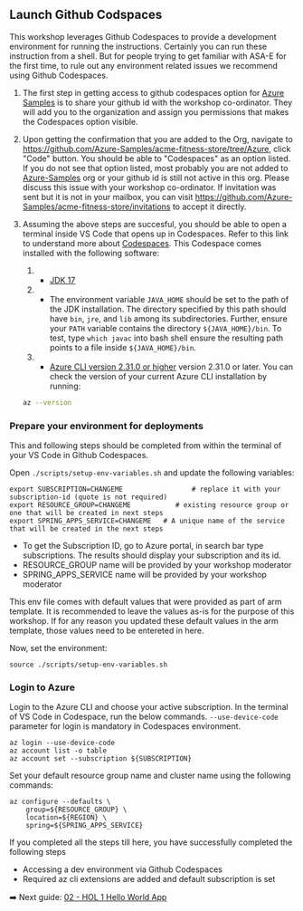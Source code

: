## Launch Github Codspaces
This workshop leverages Github Codespaces to provide a development environment for running the instructions. Certainly you can run these instruction from a shell. But for people trying to get familiar with ASA-E for the first time, to rule out any environment related issues we recommend using Github Codespaces.

1. The first step in getting access to github codespaces option for [Azure Samples](https://github.com/Azure-Samples/) is to share your github id with the workshop co-ordinator. They will add you to the organization and assign you permissions that makes the Codespaces option visible.

2. Upon getting the confirmation that you are added to the Org, navigate to https://github.com/Azure-Samples/acme-fitness-store/tree/Azure, click "Code" button. You should be able to "Codespaces" as an option listed. If you do not see that option listed, most probably you are not added to [Azure-Samples](https://github.com/Azure-Samples/) org or your github id is still not active in this org. Please discuss this issue with your workshop co-ordinator. If invitation was sent but it is not in your mailbox, you can visit https://github.com/Azure-Samples/acme-fitness-store/invitations to accept it directly.

3. Assuming the above steps are succesful, you should be able to open a terminal inside VS Code that opens up in Codespaces. Refer to this link to understand more about [Codespaces](https://github.com/CodeSpaces). This Codespace comes installed with the following software:
   1. * [JDK 17](https://docs.microsoft.com/java/openjdk/download?WT.mc_id=azurespringcloud-github-judubois#openjdk-17)
   2. * The environment variable `JAVA_HOME` should be set to the path of the JDK installation. The directory specified by this path should have `bin`, `jre`, and `lib` among its subdirectories. Further, ensure your `PATH` variable contains the directory `${JAVA_HOME}/bin`. To test, type `which javac` into bash shell ensure the resulting path points to a file inside `${JAVA_HOME}/bin`.
   3. * [Azure CLI version 2.31.0 or higher](https://docs.microsoft.com/cli/azure/install-azure-cli?view=azure-cli-latest) version 2.31.0 or later. You can check the version of your current Azure CLI installation by running:

    ```bash
    az --version
    ```

### Prepare your environment for deployments

This and following steps should be completed from within the terminal of your VS Code in Github Codespaces.

Open `./scripts/setup-env-variables.sh` and update the following variables:

```shell
export SUBSCRIPTION=CHANGEME                 # replace it with your subscription-id (quote is not required)
export RESOURCE_GROUP=CHANGEME           # existing resource group or one that will be created in next steps
export SPRING_APPS_SERVICE=CHANGEME   # A unique name of the service that will be created in the next steps
```

- To get the Subscription ID, go to Azure portal, in search bar type subscriptions. The results should display your subscription and its id.
- RESOURCE_GROUP name will be provided by your workshop moderator
- SPRING_APPS_SERVICE name will be provided by your workshop moderator

This env file comes with default values that were provided as part of arm template. It is recommended to leave the values as-is for the purpose of this workshop. If for any reason you updated these default values in the arm template, those values need to be entereted in here.

Now, set the environment:

```shell
source ./scripts/setup-env-variables.sh
``` 

### Login to Azure

Login to the Azure CLI and choose your active subscription. In the terminal of VS Code in Codespace, run the below commands. `--use-device-code` parameter for login is mandatory in Codespaces environment.

```shell
az login --use-device-code
az account list -o table
az account set --subscription ${SUBSCRIPTION}
```

Set your default resource group name and cluster name using the following commands:

```shell
az configure --defaults \
    group=${RESOURCE_GROUP} \
    location=${REGION} \
    spring=${SPRING_APPS_SERVICE}
```

If you completed all the steps till here, you have successfully completed the following steps
* Accessing a dev environment via Github Codespaces
* Required az cli extensions are added and default subscription is set

➡️ Next guide: [02 - HOL 1 Hello World App](../02-hol-1-hello-world-app/README.md)
